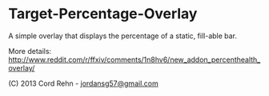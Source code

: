 Target-Percentage-Overlay
=========================

A simple overlay that displays the percentage of a static, fill-able bar.


More details:
http://www.reddit.com/r/ffxiv/comments/1n8hv6/new_addon_percenthealth_overlay/



(C) 2013 Cord Rehn - jordansg57@gmail.com